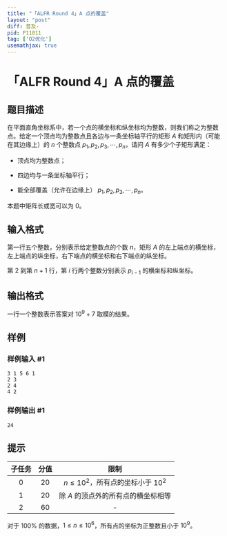 ```yaml
---
title: "「ALFR Round 4」A 点的覆盖"
layout: "post"
diff: 普及-
pid: P11011
tag: ['O2优化']
usemathjax: true
---
```


# 「ALFR Round 4」A 点的覆盖
## 题目描述

在平面直角坐标系中，若一个点的横坐标和纵坐标均为整数，则我们称之为整数点。给定一个顶点均为整数点且各边与一条坐标轴平行的矩形 $A$ 和矩形内（可能在其边缘上）的 $n$ 个整数点 $p_1,p_2,p_3,\cdots,p_n$，请问 $A$ 有多少个子矩形满足：

- 顶点均为整数点；

- 四边均与一条坐标轴平行；

- 能全部覆盖（允许在边缘上） $p_1,p_2,p_3,\cdots,p_n$。

本题中矩阵长或宽可以为 $0$。
## 输入格式

第一行五个整数，分别表示给定整数点的个数 $n$，矩形 $A$ 的左上端点的横坐标，左上端点的纵坐标，右下端点的横坐标和右下端点的纵坐标。

第 $2$ 到第 $n+1$ 行，第 $i$ 行两个整数分别表示 $p_{i-1}$ 的横坐标和纵坐标。
## 输出格式

一行一个整数表示答案对 $10^9+7$ 取模的结果。
## 样例

### 样例输入 #1
```
3 1 5 6 1
2 3
2 4
4 2
```
### 样例输出 #1
```
24
```
## 提示

| 子任务 | 分值 | 限制 |
| :----------: | :----------: | :----------: |
| $0$ | $20$ | $n\le10^2$，所有点的坐标小于 $10^2$ |
| $1$ | $20$ | 除 $A$ 的顶点外的所有点的横坐标相等 |
| $2$ | $60$ | - |

对于 $100\%$ 的数据，$1\le n\le10^6$，所有点的坐标为正整数且小于 $10^9$。
